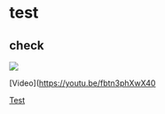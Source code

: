 # test
## check


![](https://media.giphy.com/media/yxSUYl58s2Z3sdPQme/giphy.gif)





[Video](https://youtu.be/fbtn3phXwX40





[Test](http://www.youtube.com/watch?v=fbtn3phXwX4&feature=youtu.be)


